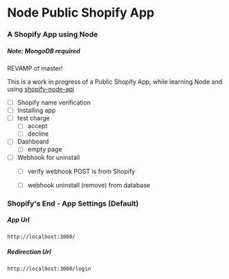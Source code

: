 # Node Public Shopify App

### A Shopify App using Node
##### Note: MongoDB required

REVAMP of master!

This is a work in progress of a Public Shopify App,
while learning Node and using [shopify-node-api](https://www.npmjs.com/package/shopify-node-api)

- [ ] Shopify name verification
- [ ] Installing app
- [ ] test charge
    - [ ] accept
    - [ ] decline
- [ ] Dashboard
    - [ ] empty page
- [ ] Webhook for uninstall
    - [ ] verify webhook POST is from Shopify
    - [ ] webhook uninstall (remove) from database


### Shopify's End - App Settings (Default)

##### App Url
`http://localhost:3000/`

##### Redirection Url
`http://localhost:3000/login`